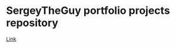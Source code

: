 # SergeyTheGuy portfolio projects repository
[Link](https://github.com/SergeyTheGuy/Data-Analysis-Portfolio/blob/05e5f86d4da31b2b129b73fdf1a33ec75edfc779/Project1_Amazon_Products.ipynb)
